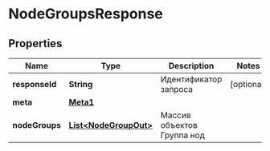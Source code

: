 

# NodeGroupsResponse


## Properties

| Name | Type | Description | Notes |
|------------ | ------------- | ------------- | -------------|
|**responseId** | **String** | Идентификатор запроса |  [optional] |
|**meta** | [**Meta1**](Meta1.md) |  |  |
|**nodeGroups** | [**List&lt;NodeGroupOut&gt;**](NodeGroupOut.md) | Массив объектов Группа нод |  |



